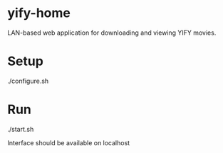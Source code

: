 # yify-home
LAN-based web application for downloading and viewing YIFY movies.

# Setup
./configure.sh

# Run
./start.sh

Interface should be available on localhost
